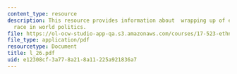 ```yaml
---
content_type: resource
description: This resource provides information about  wrapping up of ethnicity and
  race in world politics.
file: https://ol-ocw-studio-app-qa.s3.amazonaws.com/courses/17-523-ethnicity-and-race-in-world-politics-fall-2005/e12308cf3a778a218a11225a921836a7_l_26.pdf
file_type: application/pdf
resourcetype: Document
title: l_26.pdf
uid: e12308cf-3a77-8a21-8a11-225a921836a7
---
```


